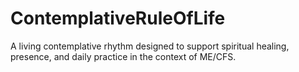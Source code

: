 # ContemplativeRuleOfLife
A living contemplative rhythm designed to support spiritual healing, presence, and daily practice in the context of ME/CFS.
